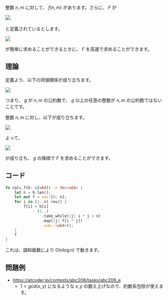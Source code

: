 整数 $n, m$ に対して、 $f(n, m)$ があります。さらに、 $F$ が

<img src="https://latex.codecogs.com/svg.image?\bg{white}F(g)=\sum_{gcd(n,m)=g}f(n,m)">. 

と定義されているとします。

<img src="https://latex.codecogs.com/svg.image?\bg{white}H(g)=\sum_{g\mid&space;n\wedge&space;g\mid&space;m}f(n,m)">

が簡単に求めることができるときに、 $F$ を高速で求めることができます。

## 理論

定義より、以下の同値関係が成り立ちます。

<img src="https://latex.codecogs.com/svg.image?\bg{white}g=\gcd(n,m)\iff\begin{cases}g\mid&space;n\wedge&space;g\mid&space;m\\\forall&space;g'>g:g'\nmid&space;n\vee&space;g'\nmid&space;m\end{cases}">

つまり、 $g$ が $n, m$ の公約数で、 $g$ 以上の任意の整数が $n, m$ の公約数ではないことです。

整数 $n, m$ に対し、以下が成り立ちます。

<img src="https://latex.codecogs.com/svg.image?\bg{white}g\mid&space;n\wedge&space;g\mid&space;m\iff&space;g\mid\gcd(n,m)">

よって、

<img src="https://latex.codecogs.com/svg.image?\bg{white}H(g)=\sum_{g\mid&space;g'}F(g')=F(g)&plus;\sum_{g\mid&space;g'\wedge&space;g<g'}F(g')">

が成り立ち、 $g$ の降順で $F$ を求めることができます。

## コード

```Rust
fn calc_f(h: &[u64]) -> Vec<u64> {
    let n = h.len();
    let mut f = vec![0; n];
    for i in (1..n).rev() {
        f[i] = h[i]
            - (2..)
                .take_while(|j| i * j < n)
                .map(|j| f[i * j])
                .sum::<u64>();
    }
    f
}
```

これは、調和級数により $O(n \log n)$ で動きます。

## 問題例
- https://atcoder.jp/contests/abc206/tasks/abc206_e
	- $1 < gcd(x, y)$ になるような $x, y$ の数え上げなので、約数系包除が使えます。
